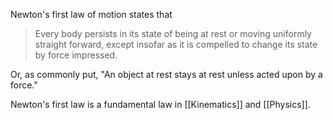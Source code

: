 Newton's first law of motion states that
> Every body persists in its state of being at rest or moving uniformly straight forward, except insofar as it is compelled to change its state by force impressed.

Or, as commonly put, "An object at rest stays at rest unless acted upon by a force."

Newton's first law is a fundamental law in [[Kinematics]] and [[Physics]].